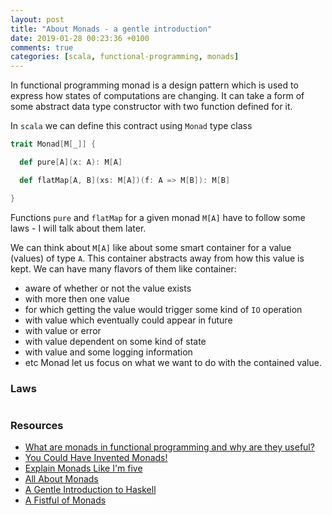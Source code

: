 ```yaml
---
layout: post
title: "About Monads - a gentle introduction"
date: 2019-01-28 00:23:36 +0100
comments: true
categories: [scala, functional-programming, monads]
---
```


In functional programming monad is a design pattern which is used to
express how states of computations are changing. It can take a form of some
abstract data type constructor with two function defined for it.

In `scala` we can define this contract using `Monad` type class
```scala
trait Monad[M[_]] {

  def pure[A](x: A): M[A]

  def flatMap[A, B](xs: M[A])(f: A => M[B]): M[B]

}
```

Functions `pure` and `flatMap` for a given monad `M[A]` have to follow
some laws - I will talk about them later.

We can think about `M[A]` like about some smart container
for a value (values) of type `A`. This container abstracts away from how this value
is kept. We can have many flavors of them like container:
* aware of whether or not the value exists
* with more then one value
* for which getting the value would trigger some kind of `IO` operation
* with value which eventually could appear in future
* with value or error
* with value dependent on some kind of state
* with value and some logging information
* etc
Monad let us focus on what we want to do with the contained value.

### Laws
```
```

### Resources

* [What are monads in functional programming and why are they useful?](https://www.quora.com/What-are-monads-in-functional-programming-and-why-are-they-useful-Are-they-a-generic-solution-to-the-problem-of-state-in-FP-or-Haskell-specific-Are-they-specific-to-Haskell-or-are-they-encountered-in-other-FP-languages)
* [You Could Have Invented Monads!](http://blog.sigfpe.com/2006/08/you-could-have-invented-monads-and.html)
* [Explain Monads Like I'm five](https://dev.to/theodesp/explain-monads-like-im-five)
* [All About Monads](https://wiki.haskell.org/All_About_Monads)
* [A Gentle Introduction to Haskell](https://www.haskell.org/tutorial/monads.html)
* [A Fistful of Monads](http://learnyouahaskell.com/a-fistful-of-monads)